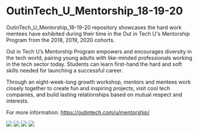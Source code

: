 # OutinTech_U_Mentorship_18-19-20

OutinTech_U_Mentorship_18-19-20 repository showcases the hard work mentees have exhibited during their time in the Out in Tech U's Mentorship Program from the 2018, 2019, 2020 cohorts.

Out in Tech U’s Mentorship Program empowers and encourages diversity in the tech world, pairing young adults with like-minded professionals working in the tech sector today. Students can learn first-hand the hard and soft skills needed for launching a successful career.

Through an eight-week-long growth workshop, mentors and mentees work closely together to create fun and inspiring projects, visit cool tech companies, and build lasting relationships based on mutual respect and interests.

For more information: https://outintech.com/u/mentorship/

![](images/mentorship_1.jpg)
![](images/mentorship_2.png)
![](images/mentorship_3.jpg)
![](images/mentorship_4.jpg)
